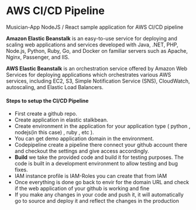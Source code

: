 # AWS CI/CD Pipeline
Musician-App NodeJS / React sample application for AWS CI/CD pipeline 

**Amazon Elastic Beanstalk** is an easy-to-use service for deploying and scaling web applications and services developed with Java, .NET, PHP, Node.js, Python, Ruby, Go, and Docker on familiar servers such as Apache, Nginx, Passenger, and IIS.

**AWS Elastic Beanstalk** is an orchestration service offered by Amazon Web Services for deploying applications which orchestrates various AWS services, including EC2, S3, Simple Notification Service (SNS), CloudWatch, autoscaling, and Elastic Load Balancers.

#### **Steps to setup the CI/CD Pipeline**

- First create a github repo.
- Create application in elastic stalkbean.
- Create environment in the application for your application type ( python , nodejs(in this case) , ruby , etc ).
- You can get demo application domain in the environment.
- Codepipeline create a pipeline there connect your github account there and checkout the settings and give access accordingly.
- **Build** we take the provided code and build it for testing purposes. The code is built in a development environment to allow testing and bug fixes.
- IAM instance profile is IAM-Roles you can create that from IAM
- Once everything is done go back to envir for the domain URL and check if the web application of your github is working and fine
- If you make any changes in your code and push it, it will automatically go to source and deploy it and reflect the changes in the production
